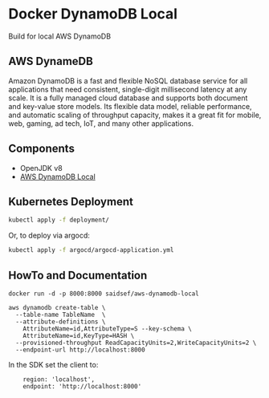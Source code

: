 # Docker DynamoDB Local

Build for local AWS DynamoDB

## AWS DynameDB

Amazon DynamoDB is a fast and flexible NoSQL database service for all applications that need consistent, single-digit millisecond latency at any scale. It is a fully managed cloud database and supports both document and key-value store models. Its flexible data model, reliable performance, and automatic scaling of throughput capacity, makes it a great fit for mobile, web, gaming, ad tech, IoT, and many other applications.

## Components

 - OpenJDK v8
 - [AWS DynamoDB Local](https://s3-us-west-2.amazonaws.com/dynamodb-local/dynamodb_local_latest.tar.gz)

## Kubernetes Deployment

```bash
kubectl apply -f deployment/

```

Or, to deploy via argocd:

```bash
kubectl apply -f argocd/argocd-application.yml
```

## HowTo and Documentation

```shell
docker run -d -p 8000:8000 saidsef/aws-dynamodb-local
```

```shell
aws dynamodb create-table \
  --table-name TableName  \
  --attribute-definitions \
    AttributeName=id,AttributeType=S --key-schema \
    AttributeName=id,KeyType=HASH \
  --provisioned-throughput ReadCapacityUnits=2,WriteCapacityUnits=2 \
  --endpoint-url http://localhost:8000
```

In the SDK set the client to:
```shell
    region: 'localhost',
    endpoint: 'http://localhost:8000'
```
